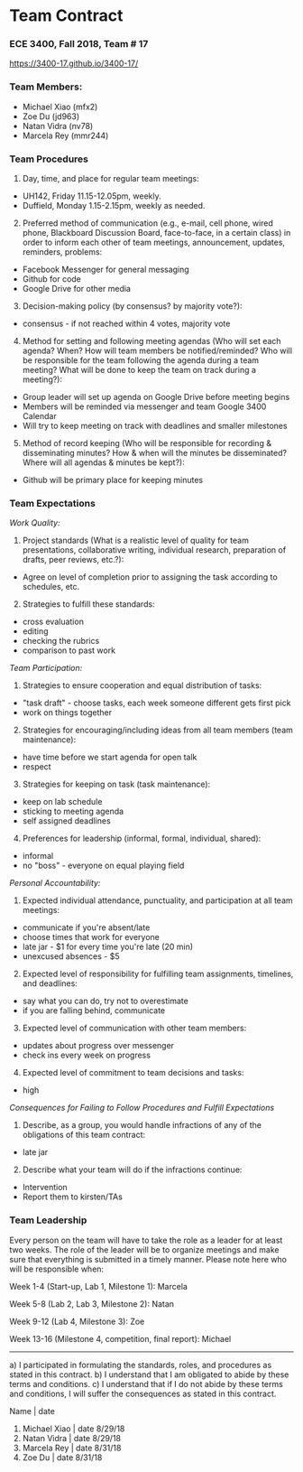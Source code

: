 # Team Contract

### ECE 3400, Fall 2018, Team # 17
https://3400-17.github.io/3400-17/

### Team Members:
* Michael Xiao (mfx2)
* Zoe Du (jd963)
* Natan Vidra (nv78)
* Marcela Rey (mmr244)

### Team Procedures

1.	Day, time, and place for regular team meetings:

* UH142, Friday 11.15-12.05pm, weekly. 
* Duffield, Monday 1.15-2.15pm, weekly as needed.

2.	Preferred method of communication (e.g., e-mail, cell phone, wired phone, Blackboard Discussion Board, face-to-face, in a certain class) in order to inform each other of team meetings, announcement, updates, reminders, problems:

* Facebook Messenger for general messaging
* Github for code
* Google Drive for other media

3.	Decision-making policy (by consensus? by majority vote?):

* consensus - if not reached within 4 votes, majority vote

4.	Method for setting and following meeting agendas (Who will set each agenda? When? How will team members be notified/reminded? Who will be responsible for the team following the agenda during a team meeting?  What will be done to keep the team on track during a meeting?):

* Group leader will set up agenda on Google Drive before meeting begins
* Members will be reminded via messenger and team Google 3400 Calendar
* Will try to keep meeting on track with deadlines and smaller milestones

5.	Method of record keeping (Who will be responsible for recording & disseminating minutes?  How & when will the minutes be disseminated?  Where will all agendas & minutes be kept?):

* Github will be primary place for keeping minutes

### Team Expectations

_Work Quality:_

1.	Project standards (What is a realistic level of quality for team presentations, collaborative writing, individual research, preparation of drafts, peer reviews, etc.?):

* Agree on level of completion prior to assigning the task according to schedules, etc. 

2.	Strategies to fulfill these standards:

* cross evaluation
* editing
* checking the rubrics
* comparison to past work

_Team Participation:_

1.	Strategies to ensure cooperation and equal distribution of tasks:

* "task draft" - choose tasks, each week someone different gets first pick
* work on things together

2.	Strategies for encouraging/including ideas from all team members (team maintenance):

* have time before we start agenda for open talk
* respect 

3.	Strategies for keeping on task (task maintenance):

* keep on lab schedule
* sticking to meeting agenda
* self assigned deadlines

4.	Preferences for leadership (informal, formal, individual, shared):

* informal
* no "boss" - everyone on equal playing field

_Personal Accountability:_

1.	Expected individual attendance, punctuality, and participation at all team meetings:

* communicate if you're absent/late
* choose times that work for everyone
* late jar - $1 for every time you're late (20 min) 
* unexcused absences - $5

2.	Expected level of responsibility for fulfilling team assignments, timelines, and deadlines:

* say what you can do, try not to overestimate
* if you are falling behind, communicate

3.	Expected level of communication with other team members:

* updates about progress over messenger
* check ins every week on progress

4.	Expected level of commitment to team decisions and tasks:

* high

_Consequences for Failing to Follow Procedures and Fulfill Expectations_

1.	Describe, as a group, you would handle infractions of any of the obligations of this team contract:

* late jar

2.	Describe what your team will do if the infractions continue:

* Intervention
* Report them to kirsten/TAs

### Team Leadership ###

Every person on the team will have to take the role as a leader for at least two weeks. The role of the leader will be to organize meetings and make sure that everything is submitted in a timely manner. Please note here who will be responsible when:

Week 1-4 (Start-up, Lab 1, Milestone 1): Marcela

Week 5-8 (Lab 2, Lab 3, Milestone 2): Natan

Week 9-12 (Lab 4, Milestone 3): Zoe

Week 13-16 (Milestone 4, competition, final report): Michael 


------

a)	I participated in formulating the standards, roles, and procedures as stated in this contract.
b)	I understand that I am obligated to abide by these terms and conditions.
c)	I understand that if I do not abide by these terms and conditions, I will suffer the consequences as stated in this contract.

Name | date
1) Michael Xiao  | date 8/29/18
2) Natan Vidra | date 8/29/18
3) Marcela Rey | date  8/31/18
4) Zoe Du | date 8/31/18
